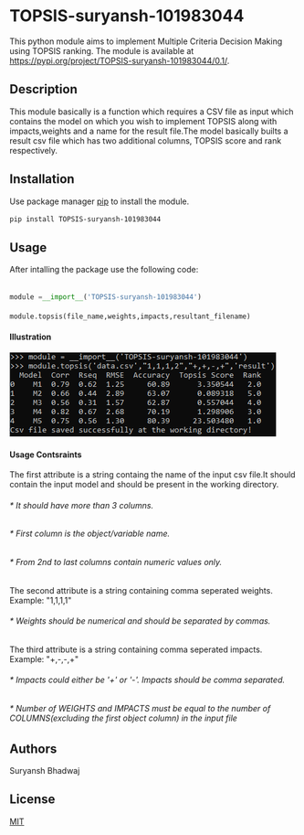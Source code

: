 # TOPSIS-suryansh-101983044
This python module aims to implement Multiple Criteria Decision Making using TOPSIS ranking.
The module is available at https://pypi.org/project/TOPSIS-suryansh-101983044/0.1/.
## Description
This module basically is a function which requires a CSV file as input which contains the model on which you wish to implement TOPSIS  along with impacts,weights and a name for the result file.The model basically builts a result csv file which has two additional columns, TOPSIS score and rank respectively. 
## Installation
Use package manager [pip](https://pip.pypa.io/en/stable/) to install the module.
```bash
pip install TOPSIS-suryansh-101983044
```
## Usage
After intalling the package use the following code:
```python

module =__import__('TOPSIS-suryansh-101983044')

module.topsis(file_name,weights,impacts,resultant_filename)
```
#### Illustration
![](images/code.PNG)
#### Usage Contsraints
The  first attribute is a string containg the name of the input csv file.It should contain the input model and should be present in the working directory.
###### * It should have more than 3 columns.
###### * First column is the object/variable name.
###### * From 2nd to last columns contain numeric values only.

The second attribute is a string containing comma seperated weights.
Example: "1,1,1,1" 
###### * Weights should be numerical and should be separated by commas.

The third attribute is a string containing comma seperated impacts.
Example: "+,-,-,+"
###### * Impacts could either be '+' or '-'. Impacts should be comma separated.

###### * Number of WEIGHTS and IMPACTS must be equal to the number of COLUMNS(excluding the first object column) in the input file

## Authors
Suryansh Bhadwaj

## License
[MIT](https://choosealicense.com/licenses/mit/)


